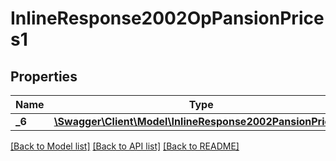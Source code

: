 # InlineResponse2002OpPansionPrices1

## Properties
Name | Type | Description | Notes
------------ | ------------- | ------------- | -------------
**_6** | [**\Swagger\Client\Model\InlineResponse2002PansionPrices1**](InlineResponse2002PansionPrices1.md) |  | [optional] 

[[Back to Model list]](../../README.md#documentation-for-models) [[Back to API list]](../../README.md#documentation-for-api-endpoints) [[Back to README]](../../README.md)

